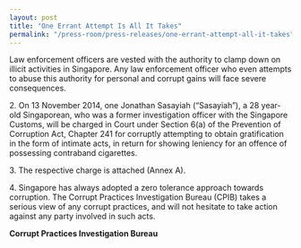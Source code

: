 ```yaml
---
layout: post
title: "One Errant Attempt Is All It Takes"
permalink: "/press-room/press-releases/one-errant-attempt-all-it-takes"
---
```

Law enforcement officers are vested with the authority to clamp down on illicit activities in Singapore. Any law enforcement officer who even attempts to abuse this authority for personal and corrupt gains will face severe consequences.

2\.        On 13 November 2014, one Jonathan Sasayiah (“Sasayiah”), a 28 year-old Singaporean, who was a former investigation officer with the Singapore Customs, will be charged in Court under Section 6(a) of the Prevention of Corruption Act, Chapter 241 for corruptly attempting to obtain gratification in the form of intimate acts, in return for showing leniency for an offence of possessing contraband cigarettes.

3\.        The respective charge is attached (Annex A).

4\.        Singapore has always adopted a zero tolerance approach towards corruption. The Corrupt Practices Investigation Bureau (CPIB) takes a serious view of any corrupt practices, and will not hesitate to take action against any party involved in such acts.

**Corrupt Practices Investigation Bureau**
